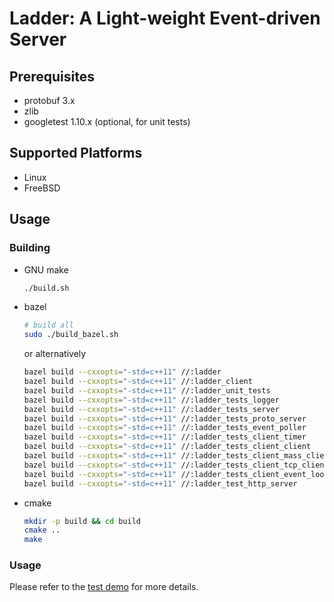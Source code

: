 # Ladder: A Light-weight Event-driven Server

## Prerequisites
* protobuf 3.x
* zlib
* googletest 1.10.x (optional, for unit tests)

## Supported Platforms
* Linux
* FreeBSD

## Usage
### Building
* GNU make

  ```sh
  ./build.sh
  ```

* bazel
  
  ```sh
  # build all
  sudo ./build_bazel.sh
  ```

  or alternatively

  ```sh
  bazel build --cxxopts="-std=c++11" //:ladder
  bazel build --cxxopts="-std=c++11" //:ladder_client
  bazel build --cxxopts="-std=c++11" //:ladder_unit_tests
  bazel build --cxxopts="-std=c++11" //:ladder_tests_logger
  bazel build --cxxopts="-std=c++11" //:ladder_tests_server
  bazel build --cxxopts="-std=c++11" //:ladder_tests_proto_server
  bazel build --cxxopts="-std=c++11" //:ladder_tests_event_poller
  bazel build --cxxopts="-std=c++11" //:ladder_tests_client_timer
  bazel build --cxxopts="-std=c++11" //:ladder_tests_client_client
  bazel build --cxxopts="-std=c++11" //:ladder_tests_client_mass_clients
  bazel build --cxxopts="-std=c++11" //:ladder_tests_client_tcp_client
  bazel build --cxxopts="-std=c++11" //:ladder_tests_client_event_loop_thread
  bazel build --cxxopts="-std=c++11" //:ladder_test_http_server
  ```

* cmake

  ```sh
  mkdir -p build && cd build
  cmake ..
  make
  ```

### Usage
Please refer to the [test demo](tests/server) for more details.
